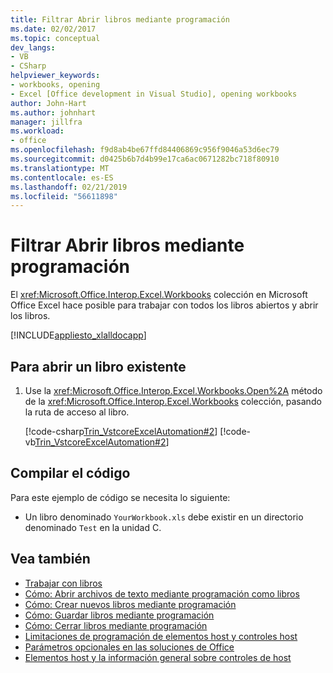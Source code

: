 ```yaml
---
title: Filtrar Abrir libros mediante programación
ms.date: 02/02/2017
ms.topic: conceptual
dev_langs:
- VB
- CSharp
helpviewer_keywords:
- workbooks, opening
- Excel [Office development in Visual Studio], opening workbooks
author: John-Hart
ms.author: johnhart
manager: jillfra
ms.workload:
- office
ms.openlocfilehash: f9d8ab4be67ffd84406869c956f9046a53d6ec79
ms.sourcegitcommit: d0425b6b7d4b99e17ca6ac0671282bc718f80910
ms.translationtype: MT
ms.contentlocale: es-ES
ms.lasthandoff: 02/21/2019
ms.locfileid: "56611898"
---
```

# <a name="how-to-programmatically-open-workbooks"></a>Filtrar Abrir libros mediante programación
  El <xref:Microsoft.Office.Interop.Excel.Workbooks> colección en Microsoft Office Excel hace posible para trabajar con todos los libros abiertos y abrir los libros.

 [!INCLUDE[appliesto_xlalldocapp](../vsto/includes/appliesto-xlalldocapp-md.md)]

## <a name="to-open-an-existing-workbook"></a>Para abrir un libro existente

1.  Use la <xref:Microsoft.Office.Interop.Excel.Workbooks.Open%2A> método de la <xref:Microsoft.Office.Interop.Excel.Workbooks> colección, pasando la ruta de acceso al libro.

     [!code-csharp[Trin_VstcoreExcelAutomation#2](../vsto/codesnippet/CSharp/Trin_VstcoreExcelAutomationCS/Sheet1.cs#2)]
     [!code-vb[Trin_VstcoreExcelAutomation#2](../vsto/codesnippet/VisualBasic/Trin_VstcoreExcelAutomation/Sheet1.vb#2)]

## <a name="compile-the-code"></a>Compilar el código
 Para este ejemplo de código se necesita lo siguiente:

-   Un libro denominado `YourWorkbook.xls` debe existir en un directorio denominado `Test` en la unidad C.

## <a name="see-also"></a>Vea también
- [Trabajar con libros](../vsto/working-with-workbooks.md)
- [Cómo: Abrir archivos de texto mediante programación como libros](../vsto/how-to-programmatically-open-text-files-as-workbooks.md)
- [Cómo: Crear nuevos libros mediante programación](../vsto/how-to-programmatically-create-new-workbooks.md)
- [Cómo: Guardar libros mediante programación](../vsto/how-to-programmatically-save-workbooks.md)
- [Cómo: Cerrar libros mediante programación](../vsto/how-to-programmatically-close-workbooks.md)
- [Limitaciones de programación de elementos host y controles host](../vsto/programmatic-limitations-of-host-items-and-host-controls.md)
- [Parámetros opcionales en las soluciones de Office](../vsto/optional-parameters-in-office-solutions.md)
- [Elementos host y la información general sobre controles de host](../vsto/host-items-and-host-controls-overview.md)
